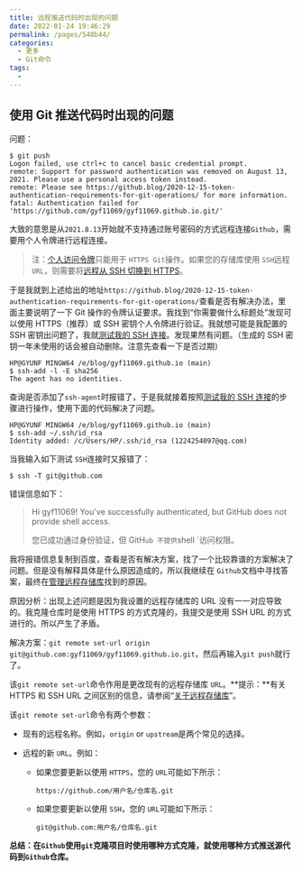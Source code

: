 ```yaml
---
title: 远程推送代码时出现的问题
date: 2022-01-24 19:46:29
permalink: /pages/548b44/
categories:
  - 更多
  - Git命令
tags:
  - 
---
```

## 使用 Git 推送代码时出现的问题

问题：

```shell
$ git push
Logon failed, use ctrl+c to cancel basic credential prompt.
remote: Support for password authentication was removed on August 13, 2021. Please use a personal access token instead.
remote: Please see https://github.blog/2020-12-15-token-authentication-requirements-for-git-operations/ for more information.
fatal: Authentication failed for 'https://github.com/gyf11069/gyf11069.github.io.git/'
```

大致的意思是从`2021.8.13`开始就不支持通过账号密码的方式远程连接`Github`，需要用个人令牌进行远程连接。

> 注：[个人访问令牌](https://docs.github.com/en/authentication/keeping-your-account-and-data-secure/creating-a-personal-access-token)只能用于 `HTTPS Git`操作。如果您的存储库使用 `SSH`远程 `URL`，则需要将[远程从 SSH 切换到 HTTPS](https://docs.github.com/en/github/getting-started-with-github/managing-remote-repositories/#switching-remote-urls-from-ssh-to-https)。

于是我就到上述给出的地址`https://github.blog/2020-12-15-token-authentication-requirements-for-git-operations/`查看是否有解决办法，里面主要说明了一下 Git 操作的令牌认证要求。我找到“你需要做什么标题处”发现可以使用 HTTPS（推荐）或 SSH 密钥个人令牌进行验证。我就想可能是我配置的 SSH 密钥出问题了，我就[测试我的 SSH 连接](https://docs.github.com/en/authentication/connecting-to-github-with-ssh/testing-your-ssh-connection)。发现果然有问题。（生成的 SSH 密钥一年未使用的话会被自动删除。注意先查看一下是否过期）

```shell
HP@GYUNF MINGW64 /e/blog/gyf11069.github.io (main)
$ ssh-add -l -E sha256
The agent has no identities.
```

查询是否添加了`ssh-agent`时报错了，于是我就接着按照[测试我的 SSH 连接](https://docs.github.com/en/authentication/connecting-to-github-with-ssh/testing-your-ssh-connection)的步骤进行操作，使用下面的代码解决了问题。

```shell
HP@GYUNF MINGW64 /e/blog/gyf11069.github.io (main)
$ ssh-add ~/.ssh/id_rsa
Identity added: /c/Users/HP/.ssh/id_rsa (1224254097@qq.com)
```

当我输入如下测试 `SSH`连接时又报错了：

```shell
$ ssh -T git@github.com
```

错误信息如下：

> Hi gyf11069! You've successfully authenticated, but GitHub does not provide shell access.
>
> 您已成功通过身份验证，但 GitH`ub 不提供`shell `访问权限。

我将报错信息复制到百度，查看是否有解决方案，找了一个比较靠谱的方案解决了问题。但是没有解释具体是什么原因造成的，所以我继续在 `Github`文档中寻找答案，最终在[管理远程存储库](https://docs.github.com/en/get-started/getting-started-with-git/managing-remote-repositories#changing-a-remote-repositorys-url)找到的原因。

原因分析：出现上述问题是因为我设置的远程存储库的 URL 没有一一对应导致的。我克隆仓库时是使用 HTTPS 的方式克隆的，我提交是使用 SSH URL 的方式进行的。所以产生了矛盾。

解决方案：`git remote set-url origin git@github.com:gyf11069/gyf11069.github.io.git`，然后再输入`git push`就行了。

该`git remote set-url`命令作用是更改现有的远程存储库 `URL`。**提示：**有关 HTTPS 和 SSH URL 之间区别的信息，请参阅“[关于远程存储库](https://docs.github.com/en/github/getting-started-with-github/about-remote-repositories)”。

该`git remote set-url`命令有两个参数：

- 现有的远程名称。例如，`origin` or `upstream`是两个常见的选择。

- 远程的新 `URL`。例如：

  - 如果您要更新以使用 `HTTPS`，您的 `URL`可能如下所示：

    ```shell
    https://github.com/用户名/仓库名.git
    ```

  - 如果您要更新以使用 `SSH`，您的 `URL`可能如下所示：

    ```shell
    git@github.com:用户名/仓库名.git
    ```

**总结：在`Github`使用`git`克隆项目时使用哪种方式克隆，就使用哪种方式推送源代码到`Github`仓库。**
